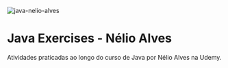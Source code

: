 ![java-nelio-alves](https://user-images.githubusercontent.com/103072341/212145168-661b0367-aa60-4e6f-80eb-07ff54a08b11.jpg)
# Java Exercises - Nélio Alves
Atividades praticadas ao longo do curso de Java por Nélio Alves na Udemy.
